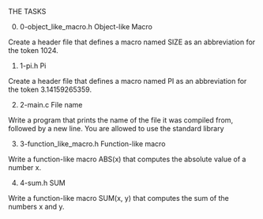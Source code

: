 THE TASKS

0. 0-object_like_macro.h 
Object-like Macro

Create a header file that defines a macro named SIZE as an abbreviation for the token 1024.


1. 1-pi.h
Pi

Create a header file that defines a macro named PI as an abbreviation for the token 3.14159265359.


2. 2-main.c
File name

Write a program that prints the name of the file it was compiled from, followed by a new line.
You are allowed to use the standard library


3. 3-function_like_macro.h
Function-like macro

Write a function-like macro ABS(x) that computes the absolute value of a number x.


4. 4-sum.h
SUM

Write a function-like macro SUM(x, y) that computes the sum of the numbers x and y.
